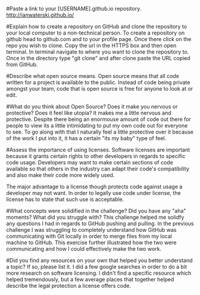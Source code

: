 #Paste a link to your [USERNAME].github.io repository.
http://ianwaterski.github.io/

#Explain how to create a repository on GitHub and clone the repository to your local computer to a non-technical person.
To create a repository on github head to github.com and to your profile page.  Once there click on the repo you wish to clone.  Copy the url in the HTTPS box and then open terminal.  In terminal navigate to where you want to clone the repository to.  Once in the directory type "git clone" and after clone paste the URL copied from GitHub.

#Describe what open source means.
Open source means that all code written for a project is available to the public.  Instead of code being private amongst your team, code that is open source is free for anyone to look at or edit.

#What do you think about Open Source? Does it make you nervous or protective? Does it feel like utopia?
It makes me a little nervous and protective.  Despite there being an enormouse amount of code out there for people to view its a little intimidating to put my own code out for everyone to see.  To go along with that I naturally feel a little protective over it because of the work I put into it, it has a certain "its my baby" type of feel.

#Assess the importance of using licenses.
Software licenses are important because it grants certain rights to other developers in regards to specific code usage.  Developers may want to make certain sections of code available so that others in the industry can adapt their code's compatibility and also make their code more widely used.

The major advantage to a license though protects code against usage a developer may not want.  In order to legally use code under license, the license has to state that such use is acceptable.

#What concepts were solidified in the challenge? Did you have any "aha" moments? What did you struggle with?
This challenge helped me solidfy any questions I had in regards to GitHub pushing and pulling.  In the previous challenge I was struggling to completely understand how GitHub was communicating with Git locally in order to merge files from my local machine to GitHub.  This exercise further illustrated how the two were communicating and how I could effectively make the two work.

#Did you find any resources on your own that helped you better understand a topic? If so, please list it.
I did a few google searches in order to do a bit more research on software licensing.  I didn't find a specific resource which helped tremendously, but a few average places that together helped describe the legal protection a license offers code.